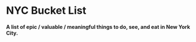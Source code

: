 NYC Bucket List
===============

#### A list of epic / valuable / meaningful things to do, see, and eat in New York City.
